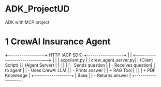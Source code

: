 # ADK_ProjectUD
ADK with MCP project
# 1 CrewAI Insurance Agent
+-------------------+           HTTP (ACP SDK)           +-------------------+
|                   |  <------------------------------>  |                   |
|   acpclient.py    |                                   | crew_agent_server.py|
|  (Client Script)  |                                   |   (Agent Server)   |
|                   |                                   |                   |
| - Sends question  |                                   | - Receives question|
|   to agent        |                                   | - Uses CrewAI LLM  |
| - Prints answer   |                                   |   + RAG Tool       |
|                   |                                   |   + PDF Knowledge  |
+-------------------+                                   |   Base             |
                                                        | - Returns answer   |
                                                        +-------------------+
